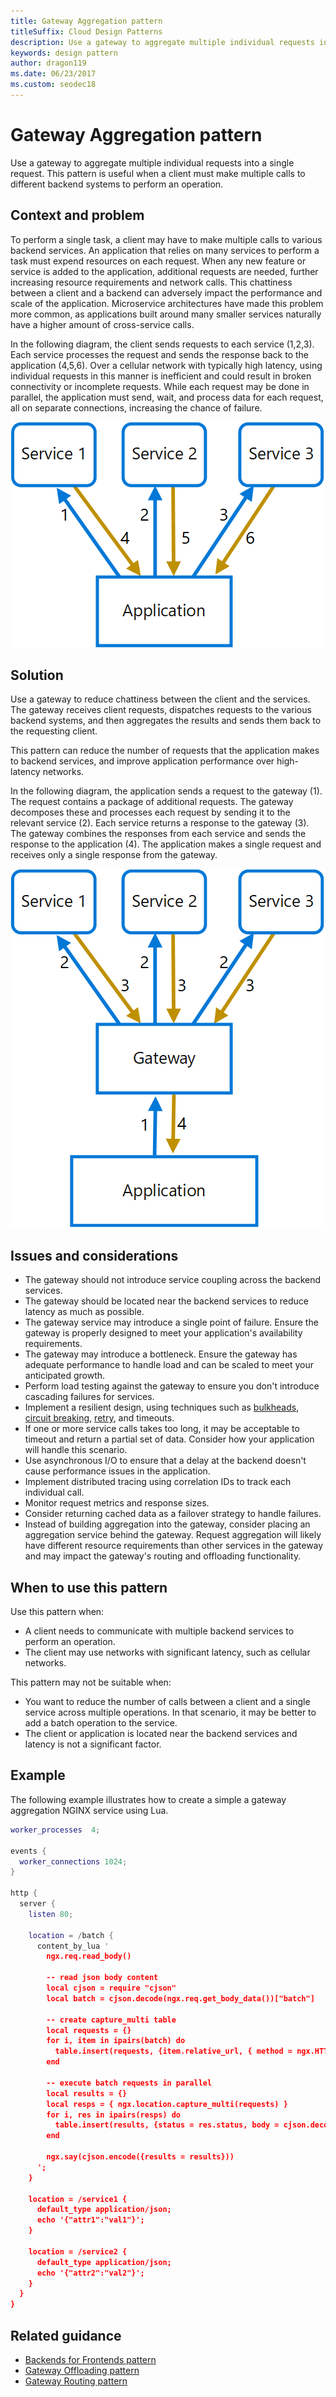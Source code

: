 ```yaml
---
title: Gateway Aggregation pattern
titleSuffix: Cloud Design Patterns
description: Use a gateway to aggregate multiple individual requests into a single request.
keywords: design pattern
author: dragon119
ms.date: 06/23/2017
ms.custom: seodec18
---
```


# Gateway Aggregation pattern

Use a gateway to aggregate multiple individual requests into a single request. This pattern is useful when a client must make multiple calls to different backend systems to perform an operation.

## Context and problem

To perform a single task, a client may have to make multiple calls to various backend services. An application that relies on many services to perform a task must expend resources on each request. When any new feature or service is added to the application, additional requests are needed, further increasing resource requirements and network calls. This chattiness between a client and a backend can adversely impact the performance and scale of the application.  Microservice architectures have made this problem more common, as applications built around many smaller services naturally have a higher amount of cross-service calls.

In the following diagram, the client sends requests to each service (1,2,3). Each service processes the request and sends the response back to the application (4,5,6). Over a cellular network with typically high latency, using individual requests in this manner is inefficient and could result in broken connectivity or incomplete requests. While each request may be done in parallel, the application must send, wait, and process data for each request, all on separate connections, increasing the chance of failure.

![Problem diagram for the Gateway Aggregation pattern](./_images/gateway-aggregation-problem.png)

## Solution

Use a gateway to reduce chattiness between the client and the services. The gateway receives client requests, dispatches requests to the various backend systems, and then aggregates the results and sends them back to the requesting client.

This pattern can reduce the number of requests that the application makes to backend services, and improve application performance over high-latency networks.

In the following diagram, the application sends a request to the gateway (1). The request contains a package of additional requests. The gateway decomposes these and processes each request by sending it to the relevant service (2). Each service returns a response to the gateway (3). The gateway combines the responses from each service and sends the response to the application (4). The application makes a single request and receives only a single response from the gateway.

![Solution diagram for the Gateway Aggregation pattern](./_images/gateway-aggregation.png)

## Issues and considerations

- The gateway should not introduce service coupling across the backend services.
- The gateway should be located near the backend services to reduce latency as much as possible.
- The gateway service may introduce a single point of failure. Ensure the gateway is properly designed to meet your application's availability requirements.
- The gateway may introduce a bottleneck. Ensure the gateway has adequate performance to handle load and can be scaled to meet your anticipated growth.
- Perform load testing against the gateway to ensure you don't introduce cascading failures for services.
- Implement a resilient design, using techniques such as [bulkheads][bulkhead], [circuit breaking][circuit-breaker], [retry][retry], and timeouts.
- If one or more service calls takes too long, it may be acceptable to timeout and return a partial set of data. Consider how your application will handle this scenario.
- Use asynchronous I/O to ensure that a delay at the backend doesn't cause performance issues in the application.
- Implement distributed tracing using correlation IDs to track each individual call.
- Monitor request metrics and response sizes.
- Consider returning cached data as a failover strategy to handle failures.
- Instead of building aggregation into the gateway, consider placing an aggregation service behind the gateway. Request aggregation will likely have different resource requirements than other services in the gateway and may impact the gateway's routing and offloading functionality.

## When to use this pattern

Use this pattern when:

- A client needs to communicate with multiple backend services to perform an operation.
- The client may use networks with significant latency, such as cellular networks.

This pattern may not be suitable when:

- You want to reduce the number of calls between a client and a single service across multiple operations. In that scenario, it may be better to add a batch operation to the service.
- The client or application is located near the backend services and latency is not a significant factor.

## Example

The following example illustrates how to create a simple a gateway aggregation NGINX service using Lua.

```lua
worker_processes  4;

events {
  worker_connections 1024;
}

http {
  server {
    listen 80;

    location = /batch {
      content_by_lua '
        ngx.req.read_body()

        -- read json body content
        local cjson = require "cjson"
        local batch = cjson.decode(ngx.req.get_body_data())["batch"]

        -- create capture_multi table
        local requests = {}
        for i, item in ipairs(batch) do
          table.insert(requests, {item.relative_url, { method = ngx.HTTP_GET}})
        end

        -- execute batch requests in parallel
        local results = {}
        local resps = { ngx.location.capture_multi(requests) }
        for i, res in ipairs(resps) do
          table.insert(results, {status = res.status, body = cjson.decode(res.body), header = res.header})
        end

        ngx.say(cjson.encode({results = results}))
      ';
    }

    location = /service1 {
      default_type application/json;
      echo '{"attr1":"val1"}';
    }

    location = /service2 {
      default_type application/json;
      echo '{"attr2":"val2"}';
    }
  }
}
```

## Related guidance

- [Backends for Frontends pattern](./backends-for-frontends.md)
- [Gateway Offloading pattern](./gateway-offloading.md)
- [Gateway Routing pattern](./gateway-routing.md)

[bulkhead]: ./bulkhead.md
[circuit-breaker]: ./circuit-breaker.md
[retry]: ./retry.md
